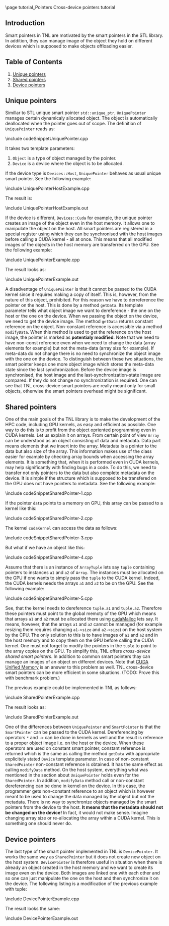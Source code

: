 \page tutorial_Pointers  Cross-device pointers tutorial

## Introduction

Smart pointers in TNL are motivated by the smart pointers in the STL library. In addition, they can manage image of the object they hold on different devices which is supposed to make objects offloading easier.

## Table of Contents
1. [Unique pointers](#unique_pointers)
2. [Shared pointers](#shared_pointers)
3. [Device pointers](#device_pointers)


## Unique pointers <a name="unique_pointers"></a>

Simillar to STL unique smart pointer `std::unique_ptr`, `UniquePointer` manages certain dynamicaly allocated object. The object is automatically deallocated when the pointer goes out of scope. The definition of `UniquePointer` reads as:

\include codeSnippetUniquePointer.cpp

It takes two template parameters:

1. `Object` is a type of object managed by the pointer.
2. `Device` is a device where the object is to be allocated.

If the device type is `Devices::Host`, `UniquePointer` behaves as usual unique smart pointer. See the following example:

\include UniquePointerHostExample.cpp

The result is:

\include UniquePointerHostExample.out


If the device is different, `Devices::Cuda` for example, the unique pointer creates an image of the object even in the host memory. It allows one to manipulate the object on the host. All smart pointers are registered in a special register using which they can be synchronised with the host images before calling a CUDA kernel - all at once. This means that all modified images of the objects in the host memory are transferred on the GPU. See the following example:

\include UniquePointerExample.cpp

The result looks as:

\include UniquePointerExample.out

A disadventage of `UniquePointer` is that it cannot be passed to the CUDA kernel since it requires making a copy of itself. This is, however, from the nature of this object, prohibited. For this reason we have to derreference the pointer on the host. This is done by a method `getData`. Its template parameter tells what object image we want to dereference - the one on the host or the one on the device. When we passing the object on the device, we need to get the device image. The method `getData` returns constant reference on the object. Non-constant reference is accessible via a method `modifyData`. When this method is used to get the reference on the host image, the pointer is marked as **potentialy modified**. Note that we need to have non-const reference even when we need to change the data (array elements for example) but not the meta-data (array size for example). If meta-data do not change there is no need to synchronize the object image with the one on the device. To distinguish between these two situations, the smart pointer keeps one more object image which stores the meta-data state since the last synchronization. Before the device image is synchronised, the host image and the last-synchronization-state image are compared. If they do not change no synchronization is required. One can see that TNL cross-device smart pointers are really meant only for small objects, otherwise the smart pointers overhead might be significant.

## Shared pointers <a name="shared_pointers"></a>

One of the main goals of the TNL library is to make the development of the HPC code, including GPU kernels, as easy and efficient as possible. One way to do this is to profit from the object opriented programming even in CUDA kernels. Let us explain it on arrays. From certain point of view `Array` can be understood as an object consisting of data and metadata. Data part means elements that we insert into the array. Metadata is a pointer to the data but also size of the array. This information makes use of the class easier for example by checking array bounds when accessing the array elements. It is something that, when it is performed even in CUDA kernels, may help significantly with finding bugs in a code. To do this, we need to transfer not only pointers to the data but also complete metadata on the device. It is simple if the structure which is supposed to be transfered on the GPU does not have pointers to metadata. See the following example:


\include codeSnippetSharedPointer-1.cpp

If the pointer `data` points to a memory on GPU, this array can be passed to a kernel like this:

\include codeSnippetSharedPointer-2.cpp

The kernel `cudaKernel` can access the data as follows:

\include codeSnippetSharedPointer-3.cpp

But what if we have an object like this:

\include codeSnippetSharedPointer-4.cpp

Assume that there is an instance of `ArrayTuple` lets say `tuple` containing pointers to instances `a1` and `a2` of `Array`. The instances must be allocated on the GPU if one wants to simply pass the `tuple` to the CUDA kernel. Indeed, the CUDA kernels needs the arrays `a1` and `a2` to be on the GPU. See the following example:

\include codeSnippetSharedPointer-5.cpp

See, that the kernel needs to dereference `tuple.a1` and `tuple.a2`. Therefore these pointers must point to the global memoty of the GPU which means that arrays `a1` and `a2` must be allocated there using [cudaMalloc](http://developer.download.nvidia.com/compute/cuda/2_3/toolkit/docs/online/group__CUDART__MEMORY_gc63ffd93e344b939d6399199d8b12fef.html) lets say. It means, however, that the arrays `a1` and `a2` cannot be managed (for example resizing them requires changing `a1->size` and `a2->size`) on the host system by the CPU. The only solution to this is to have images of `a1` and `a2` and in the host memory and to copy them on the GPU before calling the CUDA kernel. One must not forget to modify the pointers in the `tuple` to point to the array copies on the GPU. To simplify this, TNL offers *cross-device shared smart pointers*. In addition to common smart pointers thay can manage an images of an object on different devices. Note that [CUDA Unified Memory](https://devblogs.nvidia.com/unified-memory-cuda-beginners/) is an answer to this problem as well. TNL cross-device smart pointers can be more efficient in some situations. (TODO: Prove this with benchmark problem.)

The previous example could be implemented in TNL as follows:

\include SharedPointerExample.cpp

The result looks as:

\include SharedPointerExample.out

One of the differences between `UniquePointer` and `SmartPointer` is that the `SmartPointer` can be passed to the CUDA kernel. Dereferencing by operators `*` and `->` can be done in kernels as well and the result is reference to a proper object image i.e. on the host or the device. When these operators are used on constant smart pointer, constant reference is returned which is the same as calling the method `getData` with appropriate explicitely stated `Device` template parameter. In case of non-constant `SharedPointer` non-constant reference is obtained. It has the same effect as calling `modifyData` method. On the host system, everything what was mentioned in the section about `UniquePointer` holds even for the `SharedPointer`. In addition, `modifyData` method call or non-constant dereferencing can be done in kernel on the device. In this case, the programmer gets non-constant reference to an object which is however meant to be used to change the data managed by the object but not the metadata. There is no way to synchronize objects managed by the smart pointers from the device to the host. **It means that the metadata should not be changed on the device!** In fact, it would not make sense. Imagine changing array size or re-allocating the array within a CUDA kernel. This is something one should never do.

## Device pointers <a name="device_pointers"></a>

The last type of the smart pointer implemented in TNL is `DevicePointer`. It works the same way as `SharedPointer` but it does not create new object on the host system. `DevicePointer` is therefore useful in situation when there is already an object created in the host memory and we want to create its image even on the device. Both images are linked one with each other and so one can just manipulate the one on the host and then synchronize it on the device. The following listing is a modification of the previous example with tuple:

\include DevicePointerExample.cpp

The result looks the same:

\include DevicePointerExample.out
